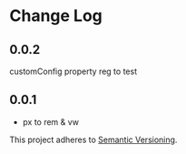 # Change Log

## 0.0.2

customConfig property reg to test

## 0.0.1

- px to rem & vw

This project adheres to [Semantic Versioning](http://semver.org/).
